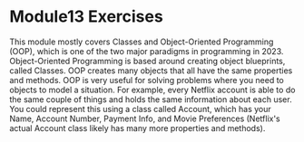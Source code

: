 # Module13 Exercises

This module mostly covers Classes and Object-Oriented Programming (OOP), which is one of the two
major paradigms in programming in 2023. Object-Oriented Programming is based around creating object
blueprints, called Classes. OOP creates many objects that all have the same properties and methods.
OOP is very useful for solving problems where you need to objects to model a situation. For example,
every Netflix account is able to do the same couple of things and holds the same information about
each user. You could represent this using a class called Account, which has your Name, Account 
Number, Payment Info, and Movie Preferences (Netflix's actual Account class likely has many more
properties and methods).